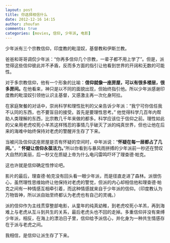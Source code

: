 ```yaml
---
layout: post
title: 你选择相信什么
date: 2012-12-16 14:15
author: zhoufan
comments: true
categories: [movies, 信仰, 少年派, 电影]
---
```

少年派有三个宗教信仰，印度教的毗湿奴，基督教和伊斯兰教。

爸爸和哥哥调侃少年派：“你再多信仰几个宗教，一辈子都不用上学了”。但是，派觉得这些信仰彼此并不矛盾，反而多方面的指引让他看到世界的开阔和无数的可能性。

对于多宗教信仰，他有一个形象的比喻：<strong>信仰就像一座房屋，可以有很多楼层，很多房间。</strong>在他看来，神只是以不同的面貌出现，但始终指引他。所以少年派感谢印度教的毗湿奴引领他认识主基督，又感激主再一次化身阿拉。

在家庭聚餐的对话中，崇尚科学和理性批判的父亲告诉少年派：“我宁可你信任我不认同的东西，也不要盲目的接受。首先是要理性思考。” 他觉得科学几百年内帮助人类理解的东西，比宗教几千年来做的都多。科学应该位于信仰之前。理性如此的父亲用老虎咬死小羊羔这样残忍的事情几乎破灭了派的纯真世界，但也让他在后来的海难中始终保持对老虎的警醒并生存了下来。

当被问及信仰这座房屋是否有怀疑的空间时，中年派说：“<strong>怀疑在每一层都占了几间。</strong>”，“ <strong>怀疑让信仰永葆活力。</strong>”所以你看到与暴风雨拼搏的少年派前一秒还在赞叹大自然的美丽，后一秒又在质疑上帝为什么电闪雷鸣吓坏了理查德·帕克。

这也许就是信仰确定性悖论吧。

影片的最后，理查德·帕克没有回头看一眼少年派，而是径直走进了森林。派很伤心，虽然理性思维始终让他保持对老虎的警觉，但派的内心却相信他和理查德·帕克之间有一种情感互相牵引着，而这种情感就来自于少年派的信仰。（印度教认为万物皆神，所以派自始至终都认为老虎也有自己的灵魂。）

派的信仰作为主线贯穿整部电影，从童年的纯真幼稚，到老虎咬死小羊羔，再到海难上与老虎从互斗到共生的关系，最后老虎头也不回的走掉。多重信仰并没有束缚少年派，相反，在海上的漂泊日子里，信仰给予派信心，并化身为一种共生情感存在于派与老虎之间。

我相信，是信仰让派生存了下来。
